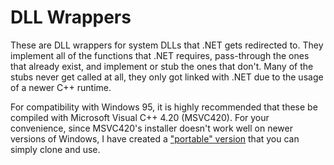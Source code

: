 # DLL Wrappers

These are DLL wrappers for system DLLs that .NET gets redirected to. They implement all of the functions that .NET requires, pass-through the ones that already exist, and implement or stub the ones that don't. Many of the stubs never get called at all, they only got linked with .NET due to the usage of a newer C++ runtime.

For compatibility with Windows 95, it is highly recommended that these be compiled with Microsoft Visual C++ 4.20 (MSVC420). For your convenience, since MSVC420's installer doesn't work well on newer versions of Windows, I have created a ["portable" version](https://github.com/itsmattkc/MSVC420) that you can simply clone and use.
